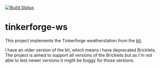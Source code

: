 [![Build Status](https://travis-ci.org/Caserage/tinkerforge-ws.svg?branch=master)](https://travis-ci.org/Caserage/tinkerforge-ws)

# tinkerforge-ws

This project implements the Tinkerforge weatherstation from the [kit](https://www.tinkerforge.com/de/doc/Kits/WeatherStation/WeatherStation.html).

I have an older version of the kit, which means i have deprecated Bricklets.
The project is aimed to support all versions of the Bricklets but as I'm not able to test newer versions it might be buggy for those versions.
